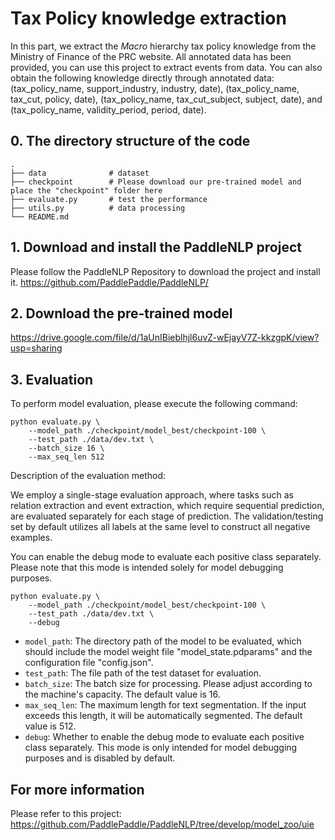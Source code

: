 # Tax Policy knowledge extraction

In this part, we extract the $Macro$ hierarchy tax policy knowledge from the Ministry of Finance of the PRC website. All annotated data has been provided, you can use this project to extract events from data. You can also obtain the following knowledge directly through annotated data: (tax_policy_name, support_industry, industry, date), (tax_policy_name, tax_cut, policy, date), (tax_policy_name, tax_cut_subject, subject, date), and (tax_policy_name, validity_period, period, date).

## 0. The directory structure of the code
```shell
.
├── data              # dataset
├── checkpoint        # Please download our pre-trained model and place the "checkpoint" folder here
├── evaluate.py       # test the performance
├── utils.py          # data processing
└── README.md
```

## 1. Download and install the PaddleNLP project
Please follow the PaddleNLP Repository to download the project and install it.
https://github.com/PaddlePaddle/PaddleNLP/

## 2. Download the pre-trained model
https://drive.google.com/file/d/1aUnIBieblhjl6uvZ-wEjayV7Z-kkzgpK/view?usp=sharing

## 3. Evaluation
To perform model evaluation, please execute the following command:

```shell
python evaluate.py \
    --model_path ./checkpoint/model_best/checkpoint-100 \
    --test_path ./data/dev.txt \
    --batch_size 16 \
    --max_seq_len 512
```


Description of the evaluation method: 

We employ a single-stage evaluation approach, where tasks such as relation extraction and event extraction, which require sequential prediction, are evaluated separately for each stage of prediction. The validation/testing set by default utilizes all labels at the same level to construct all negative examples. 

You can enable the debug mode to evaluate each positive class separately. Please note that this mode is intended solely for model debugging purposes.

```shell
python evaluate.py \
    --model_path ./checkpoint/model_best/checkpoint-100 \
    --test_path ./data/dev.txt \
    --debug
```


- ``model_path``: The directory path of the model to be evaluated, which should include the model weight file "model_state.pdparams" and the configuration file "config.json". 
- ``test_path``: The file path of the test dataset for evaluation. 
- ``batch_size``: The batch size for processing. Please adjust according to the machine's capacity. The default value is 16. 
- ``max_seq_len``: The maximum length for text segmentation. If the input exceeds this length, it will be automatically segmented. The default value is 512. 
- ``debug``: Whether to enable the debug mode to evaluate each positive class separately. This mode is only intended for model debugging purposes and is disabled by default.

## For more information
Please refer to this project: https://github.com/PaddlePaddle/PaddleNLP/tree/develop/model_zoo/uie
